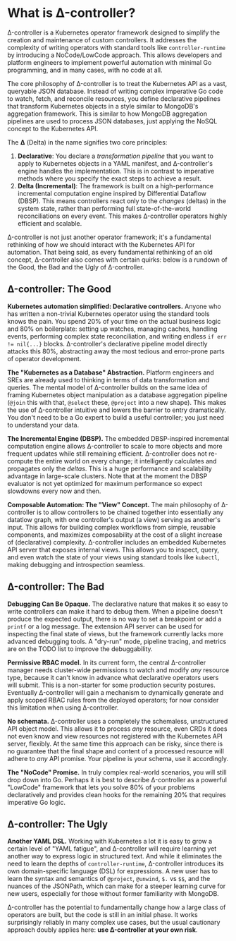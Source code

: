 # What is Δ-controller?

Δ-controller is a Kubernetes operator framework designed to simplify the creation and maintenance of custom controllers. It addresses the complexity of writing operators with standard tools like `controller-runtime` by introducing a NoCode/LowCode approach. This allows developers and platform engineers to implement powerful automation with minimal Go programming, and in many cases, with no code at all.

The core philosophy of Δ-controller is to treat the Kubernetes API as a vast, queryable JSON database. Instead of writing complex imperative Go code to watch, fetch, and reconcile resources, you define declarative pipelines that transform Kubernetes objects in a style similar to MongoDB's aggregation framework. This is similar to how MongoDB aggregation pipelines are used to process JSON databases, just applying the NoSQL concept to the Kubernetes API.

The **Δ** (Delta) in the name signifies two core principles:

1.  **Declarative**: You declare a *transformation pipeline* that you want to apply to Kubernetes objects in a YAML manifest, and Δ-controller's engine handles the implementation. This is in contrast to imperative methods where you specify the exact steps to achieve a result.
2.  **Delta (Incremental)**: The framework is built on a high-performance incremental computation engine inspired by Differential Dataflow (DBSP). This means controllers react only to the *changes* (deltas) in the system state, rather than performing full state-of-the-world reconciliations on every event. This makes Δ-controller operators highly efficient and scalable.

Δ-controller is not just another operator framework; it's a fundamental rethinking of how we should interact with the Kubernetes API for automation. That being said, as every fundamental rethinking of an old concept, Δ-controller also comes with certain quirks: below is a rundown of the Good, the Bad and the Ugly of Δ-controller.

## Δ-controller: The Good

**Kubernetes automation simplified: Declarative controllers.** Anyone who has written a non-trivial Kubernetes operator using the standard tools knows the pain. You spend 20% of your time on the actual business logic and 80% on boilerplate: setting up watches, managing caches, handling events, performing complex state reconciliation, and writing endless `if err != nil{...}` blocks. Δ-controller's declarative pipeline model directly attacks this 80%, abstracting away the most tedious and error-prone parts of operator development.

**The "Kubernetes as a Database" Abstraction.** Platform engineers and SREs are already used to thinking in terms of data transformation and queries. The mental model of Δ-controller builds on the same idea of framing Kubernetes object manipulation as a database aggregation pipeline (`@join` this with that, `@select` these, `@project` into a new shape). This makes the use of Δ-controller intuitive and lowers the barrier to entry dramatically. You don't need to be a Go expert to build a useful controller; you just need to understand your data.

**The Incremental Engine (DBSP).**  The embedded DBSP-inspired incremental computation engine allows Δ-controller to scale to more objects and more frequent updates while still remaining efficient. Δ-controller does not re-compute the entire world on every change; it intelligently calculates and propagates only the *deltas*. This is a huge performance and scalability advantage in large-scale clusters. Note that at the moment the DBSP evaluator is not yet optimized for maximum performance so expect slowdowns every now and then.

**Composable Automation: The "View" Concept.** The main philosophy of Δ-controller is to allow controllers to be chained together into essentially any datatlow graph, with one controller's output (a view) serving as another's input. This allows for building complex workflows from simple, reusable components, and maximizes composability at the cost of a slight increase of (declarative) complexity. Δ-controller includes an embedded Kubernetes API server that exposes internal views. This allows you to inspect, query, and even watch the state of your views using standard tools like `kubectl`, making debugging and introspection seamless.

## Δ-controller: The Bad

**Debugging Can Be Opaque.** The declarative nature that makes it so easy to write controllers can make it hard to debug them. When a pipeline doesn't produce the expected output, there is no way to set a breakpoint or add a `printf` or a log message. The extension API server can be used for inspecting the final state of views, but the framework currently lacks more advanced debugging tools. A "dry-run" mode, pipeline tracing, and metrics are on the TODO list to improve the debuggability.

**Permissive RBAC model.** In its current form, the central Δ-controller manager needs cluster-wide permissions to watch and modify *any* resource type, because it can't know in advance what declarative operators users will submit. This is a non-starter for some production security postures. Eventually Δ-controller will gain a mechanism to dynamically generate and apply scoped RBAC rules from the deployed operators; for now consider this limitation when using Δ-controller.

**No schemata.** Δ-controller uses a completely the schemaless, unstructured API object model. This allows it to process *any* resource, even CRDs it does not even know and view resources not registered with the Kubernetes API server, flexibly. At the same time this approach can be risky, since there is no guarantee that the final shape and content of a processed resource will adhere to *any* API promise. Your pipeline is your schema, use it accordingly.

**The "NoCode" Promise.** In truly complex real-world scenarios, you will still drop down into Go. Perhaps it is best to describe Δ-controller as a powerful "LowCode" framework that lets you solve 80% of your problems declaratively and provides clean hooks for the remaining 20% that requires imperative Go logic.

## Δ-controller: The Ugly

**Another YAML DSL.** Working with Kubernetes a lot it is easy to grow a certain level of "YAML fatigue", and Δ-controller will require learning yet another way to express logic in structured text. And while it eliminates the need to learn the depths of `controller-runtime`, Δ-controller introduces its own domain-specific language (DSL) for expressions. A new user has to learn the syntax and semantics of `@project`, `@unwind`, `$.` vs `$$`, and the nuances of the JSONPath, which can make for a steeper learning curve for new users, especially for those without former familiarity with MongoDB. 

Δ-controller has the potential to fundamentally change how a large class of operators are built, but the code is still in an initial phase. It works surprisingly reliably in many complex use cases, but the usual cautionary approach doubly applies here: **use Δ-controller at your own risk**.
